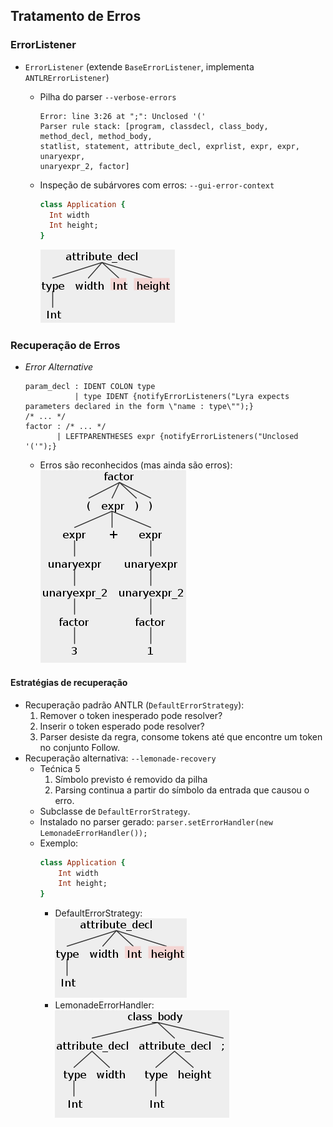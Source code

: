 ## Tratamento de Erros

### ErrorListener
- `ErrorListener` (extende `BaseErrorListener`, implementa `ANTLRErrorListener`)
  - Pilha do parser `--verbose-errors`  
    ```
    Error: line 3:26 at ";": Unclosed '('  
    Parser rule stack: [program, classdecl, class_body, method_decl, method_body, 
    statlist, statement, attribute_decl, exprlist, expr, expr, unaryexpr, 
    unaryexpr_2, factor]
    ```
  
  - Inspeção de subárvores com erros: `--gui-error-context`  
    ```ruby
    class Application {  
      Int width  
      Int height;  
    }
    ```  
    ![Sub-árvore representando o erro](/ErrorHandling_imgs/missing_semicolon.png)
    
### Recuperação de Erros
- *Error Alternative*

  ```
  param_decl : IDENT COLON type
             | type IDENT {notifyErrorListeners("Lyra expects parameters declared in the form \"name : type\"");}  
  /* ... */  
  factor : /* ... */  
         | LEFTPARENTHESES expr {notifyErrorListeners("Unclosed '('");}  
  ```
  - Erros são reconhecidos (mas ainda são erros):  
  ![Sub-árvore com ')' extra](/ErrorHandling_imgs/extra_parenthesis.png)

#### Estratégias de recuperação
- Recuperação padrão ANTLR (`DefaultErrorStrategy`):
  1. Remover o token inesperado pode resolver?
  2. Inserir o token esperado pode resolver?
  3. Parser desiste da regra, consome tokens até que encontre um token no conjunto Follow. 
- Recuperação alternativa: `--lemonade-recovery`
  - Tećnica 5
    1. Símbolo previsto é removido da pilha
    2. Parsing continua a partir do símbolo da entrada que causou o erro.
  - Subclasse de `DefaultErrorStrategy`.
  - Instalado no parser gerado: `parser.setErrorHandler(new LemonadeErrorHandler());`
  - Exemplo:  
    ```ruby
    class Application {
        Int width
        Int height;
    }
    ```
    - DefaultErrorStrategy:  
      ![Sub-árvore de erro recuperado com DefaultErrorStrategy](/ErrorHandling_imgs/default_tree.png)
    - LemonadeErrorHandler:  
      ![Sub-árvore de erro recuperado com LemonadeErrorHandler](/ErrorHandling_imgs/lemonade_tree.png)
